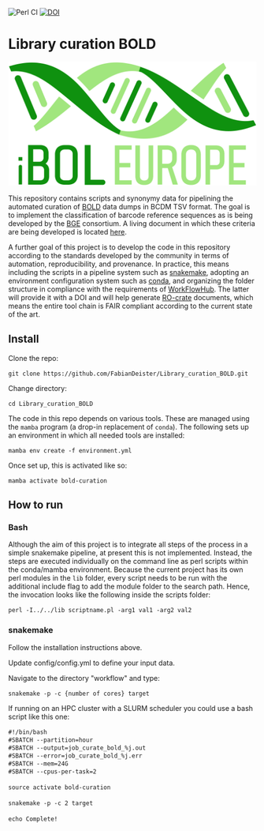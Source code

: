 ![Perl CI](https://github.com/FabianDeister/Library_curation_BOLD/actions/workflows/ci.yml/badge.svg)
[![DOI](https://zenodo.org/badge/DOI/10.5281/zenodo.10975576.svg)](https://doi.org/10.5281/zenodo.10975576)

# Library curation BOLD

![alt text](doc/IBOL_LOGO_TRANSPARENT.png)

This repository contains scripts and synonymy data for pipelining the 
automated curation of [BOLD](https://boldsystems.org) data dumps in 
BCDM TSV format. The goal is to implement the classification of barcode 
reference sequences as is being developed by the 
[BGE](https://biodiversitygenomics.eu) consortium. A living document
in which these criteria are being developed is located
[here](https://docs.google.com/document/d/18m-7UnoJTG49TbvTsq_VncKMYZbYVbau98LE_q4rQvA/edit).

A further goal of this project is to develop the code in this repository
according to the standards developed by the community in terms of automation,
reproducibility, and provenance. In practice, this means including the
scripts in a pipeline system such as [snakemake](https://snakemake.readthedocs.io/),
adopting an environment configuration system such as
[conda](https://docs.conda.io/), and organizing the folder structure
in compliance with the requirements of
[WorkFlowHub](https://workflowhub.eu/). The latter will provide it with 
a DOI and will help generate [RO-crate](https://www.researchobject.org/ro-crate/)
documents, which means the entire tool chain is FAIR compliant according
to the current state of the art.

## Install
Clone the repo:
```{shell}
git clone https://github.com/FabianDeister/Library_curation_BOLD.git
```
Change directory: 
```{shell}
cd Library_curation_BOLD
```
The code in this repo depends on various tools. These are managed using
the `mamba` program (a drop-in replacement of `conda`). The following
sets up an environment in which all needed tools are installed:

```{shell}
mamba env create -f environment.yml
```

Once set up, this is activated like so:

```{shell}
mamba activate bold-curation
```

## How to run
### Bash
Although the aim of this project is to integrate all steps of the process
in a simple snakemake pipeline, at present this is not implemented. Instead,
the steps are executed individually on the command line as perl scripts
within the conda/mamba environment. Because the current project has its own
perl modules in the `lib` folder, every script needs to be run with the 
additional include flag to add the module folder to the search path. Hence,
the invocation looks like the following inside the scripts folder:

```{shell}
perl -I../../lib scriptname.pl -arg1 val1 -arg2 val2
```
### snakemake

Follow the installation instructions above.

Update config/config.yml to define your input data.

Navigate to the directory "workflow" and type:
```{shell}
snakemake -p -c {number of cores} target
```

If running on an HPC cluster with a SLURM scheduler you could use a bash script like this one:
```{shell}
#!/bin/bash
#SBATCH --partition=hour
#SBATCH --output=job_curate_bold_%j.out
#SBATCH --error=job_curate_bold_%j.err
#SBATCH --mem=24G
#SBATCH --cpus-per-task=2

source activate bold-curation

snakemake -p -c 2 target

echo Complete!
```
